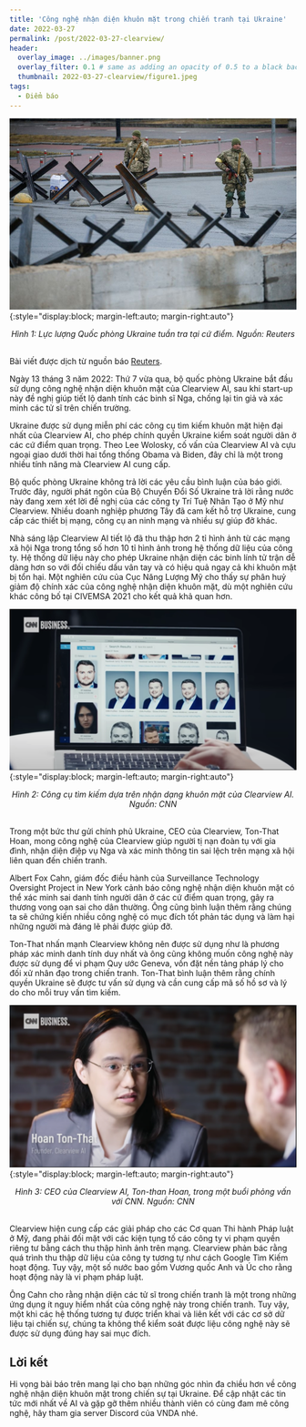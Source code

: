 ```yaml
---
title: 'Công nghệ nhận diện khuôn mặt trong chiến tranh tại Ukraine'
date: 2022-03-27
permalink: /post/2022-03-27-clearview/
header:
  overlay_image: ../images/banner.png
  overlay_filter: 0.1 # same as adding an opacity of 0.5 to a black background
  thumbnail: 2022-03-27-clearview/figure1.jpeg
tags:
  - Điểm báo
---
```


![Hình 1: Lực lượng Quốc phòng Ukraine tuần tra tại cứ điểm. Nguồn: Reuters](/images/2022-03-27-clearview/figure1.jpeg){:style="display:block; margin-left:auto; margin-right:auto"}
<div style="text-align: center;">
<em>Hình 1: Lực lượng Quốc phòng Ukraine tuần tra tại cứ điểm. Nguồn: Reuters</em>
</div>
<br>

Bài viết được dịch từ nguồn báo [Reuters](https://www.reuters.com/technology/exclusive-ukraine-has-started-using-clearview-ais-facial-recognition-during-war-2022-03-13/).

Ngày 13 tháng 3 năm 2022: Thứ 7 vừa qua, bộ quốc phòng Ukraine bắt đầu sử dụng công nghệ nhận diện khuôn mặt của Clearview AI, sau khi start-up này đề nghị giúp tiết lộ danh tính các binh sĩ Nga, chống lại tin giả và xác minh các tử sĩ trên chiến trường.

Ukraine được sử dụng miễn phí các công cụ tìm kiếm khuôn mặt hiện đại nhất của Clearview AI, cho phép chính quyền Ukraine kiểm soát người dân ở các cứ điểm quan trọng. Theo Lee Wolosky, cố vấn của Clearview AI và cựu ngoại giao dưới thời hai tổng thống Obama và Biden, đây chỉ là một trong nhiều tính năng mà Clearview AI cung cấp.

Bộ quốc phòng Ukraine không trả lời các yêu cầu bình luận của báo giới. Trước đây, người phát ngôn của Bộ Chuyển Đổi Số Ukraine trả lời rằng nước này đang xem xét lời đề nghị của các công ty Trí Tuệ Nhân Tạo ở Mỹ như Clearview. Nhiều doanh nghiệp phương Tây đã cam kết hỗ trợ Ukraine, cung cấp các thiết bị mạng, công cụ an ninh mạng và nhiều sự giúp đỡ khác.

Nhà sáng lập Clearview AI tiết lộ đã thu thập hơn 2 tỉ hình ảnh từ các mạng xã hội Nga trong tổng số hơn 10 tỉ hình ảnh trong hệ thống dữ liệu của công ty. Hệ thống dữ liệu này cho phép Ukraine nhận diện các binh lính tử trận dễ dàng hơn so với đối chiếu dấu vân tay và có hiệu quả ngay cả khi khuôn mặt bị tổn hại. Một nghiên cứu của Cục Năng Lượng Mỹ cho thấy sự phân huỷ giảm độ chính xác của công nghệ nhận diện khuôn mặt, dù một nghiên cứu khác công bố tại CIVEMSA 2021 cho kết quả khả quan hơn.

![Hình 2: Công cụ tìm kiếm dựa trên nhận dạng khuôn mặt của Clearview AI. Nguồn: CNN](/images/2022-03-27-clearview/figure2.png){:style="display:block; margin-left:auto; margin-right:auto"}
<div style="text-align: center;">
<em>Hình 2: Công cụ tìm kiếm dựa trên nhận dạng khuôn mặt của Clearview AI. Nguồn: CNN</em>
</div>
<br>

Trong một bức thư gửi chính phủ Ukraine, CEO của Clearview, Ton-That Hoan, mong công nghệ của Clearview giúp người tị nạn đoàn tụ với gia đình, nhận diện điệp vụ Nga và xác minh thông tin sai lệch trên mạng xã hội liên quan đến chiến tranh.

Albert Fox Cahn, giám đốc điều hành của Surveillance Technology Oversight Project in New York cảnh báo công nghệ nhận diện khuôn mặt có thể xác minh sai danh tính người dân ở các cứ điểm quan trọng, gây ra thương vong oan sai cho dân thường. Ông cũng bình luận thêm rằng chúng ta sẽ chứng kiến nhiều công nghệ có mục đích tốt phản tác dụng và làm hại những người mà đáng lẽ phải được giúp đỡ.

Ton-That nhấn mạnh Clearview không nên được sử dụng như là phương pháp xác minh danh tính duy nhất và ông cũng không muốn công nghệ này được sử dụng để vi phạm Quy ước Geneva, vốn đặt nền tảng pháp lý cho đối xử nhân đạo trong chiến tranh. Ton-That bình luận thêm rằng chính quyền Ukraine sẽ được tư vấn sử dụng và cần cung cấp mã số hồ sơ và lý do cho mỗi truy vấn tìm kiếm.

![Hình 3: CEO của Clearview AI, Ton-than Hoan, trong một buổi phỏng vấn với CNN. Nguồn: CNN](/images/2022-03-27-clearview/figure3.png){:style="display:block; margin-left:auto; margin-right:auto"}
<div style="text-align: center;">
<em>Hình 3: CEO của Clearview AI, Ton-than Hoan, trong một buổi phỏng vấn với CNN. Nguồn: CNN</em>
</div>
<br>

Clearview hiện cung cấp các giải pháp cho các Cơ quan Thi hành Pháp luật ở Mỹ, đang phải đối mặt với các kiện tụng tố cáo công ty vi phạm quyền riêng tư bằng cách thu thập hình ảnh trên mạng. Clearview phản bác rằng quá trình thu thập dữ liệu của công ty tương tự như cách Google Tìm Kiếm hoạt động. Tuy vậy, một số nước bao gồm Vương quốc Anh và Úc cho rằng hoạt động này là vi phạm pháp luật.

Ông Cahn cho rằng nhận diện các tử sĩ trong chiến tranh là một trong những ứng dụng ít nguy hiểm nhất của công nghệ này trong chiến tranh. Tuy vậy, một khi các hệ thống tương tự được triển khai và liên kết với các cơ sở dữ liệu tại chiến sự, chúng ta không thể kiểm soát được liệu công nghệ này sẽ được sử dụng đúng hay sai mục đích.

## Lời kết
Hi vọng bài báo trên mang lại cho bạn những góc nhìn đa chiều hơn về công nghệ nhận diện khuôn mặt trong chiến sự tại Ukraine. Để cập nhật các tin tức mới nhất về AI và gặp gỡ thêm nhiều thành viên có cùng đam mê công nghệ, hãy tham gia server Discord của VNDA nhé.

